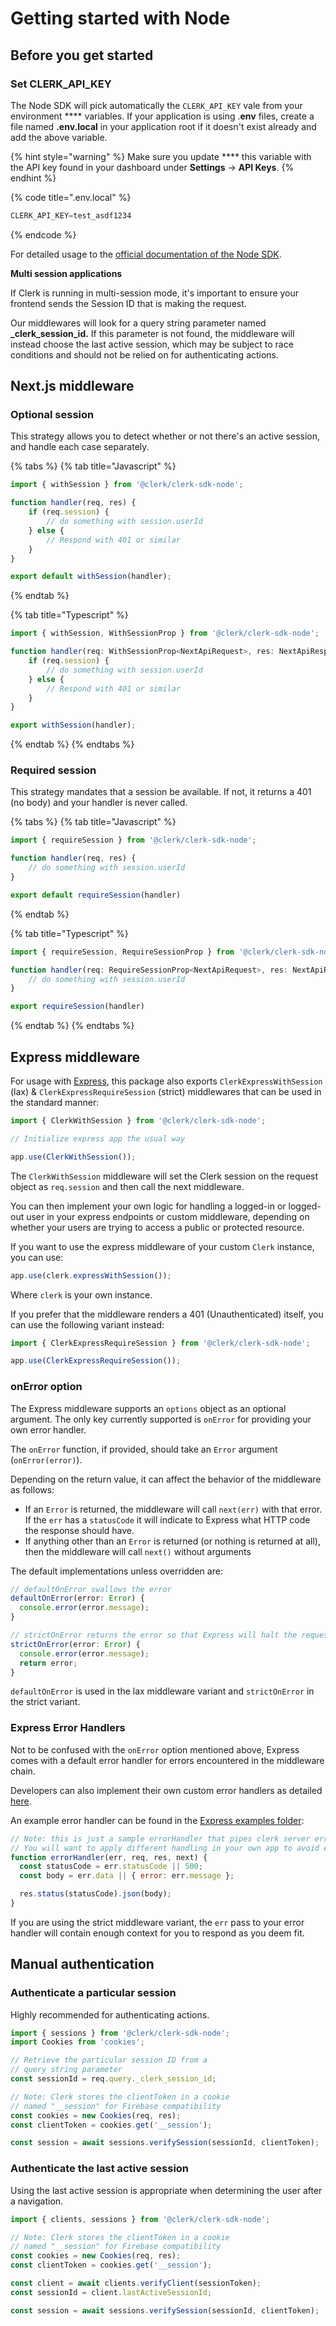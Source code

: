 # Getting started with Node

## Before you get started

### **Set CLERK\_API\_KEY**

The Node SDK will pick automatically the `CLERK_API_KEY` vale from your environment **** variables. If your application is using .**env** files, create a file named **.env.local** in your application root if it doesn't exist already and add the above variable.

{% hint style="warning" %}
Make sure you update **** this variable with the API key found in your dashboard under **Settings** → **API Keys**.
{% endhint %}

{% code title=".env.local" %}
```jsx
CLERK_API_KEY=test_asdf1234
```
{% endcode %}

For detailed usage to the [official documentation of the Node SDK](https://www.npmjs.com/package/@clerk/clerk-sdk-node).

**Multi session applications**

If Clerk is running in multi-session mode, it's important to ensure your frontend sends the Session ID that is making the request.&#x20;

Our middlewares will look for a query string parameter named **\_clerk\_session\_id.**  If this parameter is not found, the middleware will instead choose the last active session, which may be subject to race conditions and should not be relied on for authenticating actions.

## Next.js middleware

### Optional session

This strategy allows you to detect whether or not there's an active session, and handle each case separately.

{% tabs %}
{% tab title="Javascript" %}
```javascript
import { withSession } from '@clerk/clerk-sdk-node';

function handler(req, res) {
    if (req.session) {
        // do something with session.userId
    } else {
        // Respond with 401 or similar
    }
}

export default withSession(handler);
```
{% endtab %}

{% tab title="Typescript" %}
```typescript
import { withSession, WithSessionProp } from '@clerk/clerk-sdk-node';

function handler(req: WithSessionProp<NextApiRequest>, res: NextApiResponse) {
    if (req.session) {
        // do something with session.userId
    } else {
        // Respond with 401 or similar
    }
}

export withSession(handler);
```
{% endtab %}
{% endtabs %}

### Required session

This strategy mandates that a session be available.  If not, it returns a 401 (no body) and your handler is never called.

{% tabs %}
{% tab title="Javascript" %}
```javascript
import { requireSession } from '@clerk/clerk-sdk-node';

function handler(req, res) {
    // do something with session.userId
}

export default requireSession(handler)
```
{% endtab %}

{% tab title="Typescript" %}
```typescript
import { requireSession, RequireSessionProp } from '@clerk/clerk-sdk-node';

function handler(req: RequireSessionProp<NextApiRequest>, res: NextApiResponse) {
    // do something with session.userId
}

export requireSession(handler)
```
{% endtab %}
{% endtabs %}

## Express middleware

For usage with <a href="https://github.com/expressjs/express" target="_blank">Express</a>, this package also exports `ClerkExpressWithSession` (lax) & `ClerkExpressRequireSession` (strict)
middlewares that can be used in the standard manner:

```ts
import { ClerkWithSession } from '@clerk/clerk-sdk-node';

// Initialize express app the usual way

app.use(ClerkWithSession());
```

The `ClerkWithSession` middleware will set the Clerk session on the request object as `req.session` and then call the next middleware.

You can then implement your own logic for handling a logged-in or logged-out user in your express endpoints or custom
middleware, depending on whether your users are trying to access a public or protected resource.

If you want to use the express middleware of your custom `Clerk` instance, you can use:

```ts
app.use(clerk.expressWithSession());
```

Where `clerk` is your own instance.

If you prefer that the middleware renders a 401 (Unauthenticated) itself, you can use the following variant instead:

```ts
import { ClerkExpressRequireSession } from '@clerk/clerk-sdk-node';

app.use(ClerkExpressRequireSession());
```

### onError option

The Express middleware supports an `options` object as an optional argument.
The only key currently supported is `onError` for providing your own error handler.

The `onError` function, if provided, should take an `Error` argument (`onError(error)`).

Depending on the return value, it can affect the behavior of the middleware as follows:

- If an `Error` is returned, the middleware will call `next(err)` with that error. If the `err` has a `statusCode` it will indicate to Express what HTTP code the response should have.
- If anything other than an `Error` is returned (or nothing is returned at all), then the middleware will call `next()` without arguments

The default implementations unless overridden are:

```ts
// defaultOnError swallows the error
defaultOnError(error: Error) {
  console.error(error.message);
}

// strictOnError returns the error so that Express will halt the request chain
strictOnError(error: Error) {
  console.error(error.message);
  return error;
}
```

`defaultOnError` is used in the lax middleware variant and `strictOnError` in the strict variant.

### Express Error Handlers

Not to be confused with the `onError` option mentioned above, Express comes with a default error handler for errors encountered in the middleware chain.

Developers can also implement their own custom error handlers as detailed <a href="https://expressjs.com/en/guide/error-handling.html" target="_blank">here</a>.

An example error handler can be found in the [Express examples folder](https://github.com/clerkinc/clerk-sdk-node/tree/main/examples/express):

```js
// Note: this is just a sample errorHandler that pipes clerk server errors through to your API responses
// You will want to apply different handling in your own app to avoid exposing too much info to the client
function errorHandler(err, req, res, next) {
  const statusCode = err.statusCode || 500;
  const body = err.data || { error: err.message };

  res.status(statusCode).json(body);
}
```

If you are using the strict middleware variant, the `err` pass to your error handler will contain enough context for you to respond as you deem fit.

## Manual authentication

### Authenticate a particular session

Highly recommended for authenticating actions. &#x20;

```javascript
import { sessions } from '@clerk/clerk-sdk-node';
import Cookies from 'cookies';

// Retrieve the particular session ID from a
// query string parameter
const sessionId = req.query._clerk_session_id;

// Note: Clerk stores the clientToken in a cookie 
// named "__session" for Firebase compatibility
const cookies = new Cookies(req, res);
const clientToken = cookies.get('__session');  

const session = await sessions.verifySession(sessionId, clientToken);
```

### Authenticate the last active session

Using the last active session is appropriate when determining the user after a navigation.

```javascript
import { clients, sessions } from '@clerk/clerk-sdk-node';

// Note: Clerk stores the clientToken in a cookie 
// named "__session" for Firebase compatibility
const cookies = new Cookies(req, res);
const clientToken = cookies.get('__session');  

const client = await clients.verifyClient(sessionToken);
const sessionId = client.lastActiveSessionId;

const session = await sessions.verifySession(sessionId, clientToken);
```
